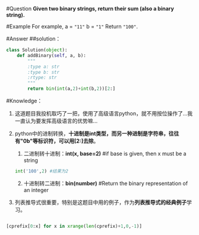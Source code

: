 #Question
**Given two binary strings, return their sum (also a binary string).**

#Example
For example,
a = `"11"`
b = `"1"`
Return `"100"`.

#Answer
##solution：
```python
class Solution(object):
    def addBinary(self, a, b):
        """
        :type a: str
        :type b: str
        :rtype: str
        """
        return bin(int(a,2)+int(b,2))[2:]
```

#Knowledge：

1. 这道题目我投机取巧了一把，使用了高级语言python，就不用按位操作了...我一直认为要发挥高级语言的优势嘛...

2. python中的进制转换，**十进制是int类型，而另一种进制是字符串，往往有"0b"等标识符，可以用[2:]去除**。

    1. 二进制转十进制：**int(x, base=2)** #if base is given, then x must be a string

    ```python
    int('100',2) #结果为2
    ```
    2. 十进制转二进制：**bin(number)** #Return the binary representation of an integer



3. 列表推导式很重要，特别是这题目中用的例子，作为**列表推导式的经典例子**学习。

 ```python

 [cprefix[0:x] for x in xrange(len(cprefix)+1,0,-1)]



 ```



